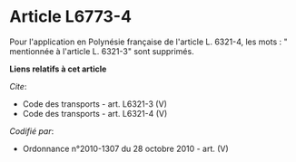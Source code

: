 # Article L6773-4

Pour l'application en Polynésie française de l'article L. 6321-4, les mots : " mentionnée à l'article L. 6321-3" sont
supprimés.

**Liens relatifs à cet article**

_Cite_:

  - Code des transports - art. L6321-3 (V)
  - Code des transports - art. L6321-4 (V)

_Codifié par_:

  - Ordonnance n°2010-1307 du 28 octobre 2010 - art. (V)
